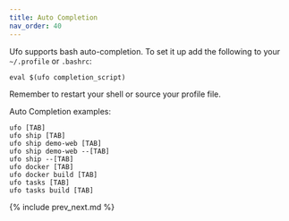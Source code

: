 ```yaml
---
title: Auto Completion
nav_order: 40
---
```


Ufo supports bash auto-completion.  To set it up add the following to your `~/.profile` or `.bashrc`:

```
eval $(ufo completion_script)
```

Remember to restart your shell or source your profile file.

Auto Completion examples:

```
ufo [TAB]
ufo ship [TAB]
ufo ship demo-web [TAB]
ufo ship demo-web --[TAB]
ufo ship --[TAB]
ufo docker [TAB]
ufo docker build [TAB]
ufo tasks [TAB]
ufo tasks build [TAB]
```

{% include prev_next.md %}